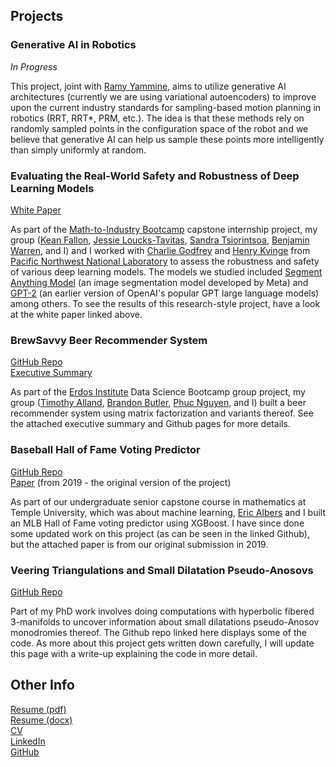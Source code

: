 ## Projects
### Generative AI in Robotics
_In Progress_

This project, joint with [Ramy Yammine](https://www.linkedin.com/in/ramyyammine/), aims to utilize generative AI architectures (currently we are using variational autoencoders) to improve upon the current industry standards for sampling-based motion planning in robotics (RRT, RRT*, PRM, etc.). The idea is that these methods rely on randomly sampled points in the configuration space of the robot and we believe that generative AI can help us sample these points more intelligently than simply uniformly at random.

### Evaluating the Real-World Safety and Robustness of Deep Learning Models
[White Paper](assets/docs/IMAWhitePaper.pdf)

As part of the [Math-to-Industry Bootcamp](https://cse.umn.edu/ima/events/math-industry-boot-camp-viii) capstone internship project, my group ([Kean Fallon](https://www.keanfallon.com/home), [Jessie Loucks-Tavitas](https://sites.google.com/view/jessieloucks), [Sandra Tsiorintsoa](https://www.linkedin.com/in/sandra-a-t/), [Benjamin Warren](https://www.linkedin.com/in/benjamin-w-3252b3a7/), and I)
and I worked with [Charlie Godfrey](https://godfrey-cw.github.io/) and [Henry Kvinge](https://hkvinge.github.io/) from [Pacific Northwest National Laboratory](https://www.pnnl.gov/) to assess the robustness and safety of various deep learning models.
The models we studied included [Segment Anything Model](https://segment-anything.com/) (an image segmentation model developed by Meta) and [GPT-2](https://openai.com/research/gpt-2-1-5b-release) (an earlier version of OpenAI's popular GPT large language models) among others.
To see the results of this research-style project, have a look at the white paper linked above.

### BrewSavvy Beer Recommender System
[GitHub Repo](https://github.com/b-butler/beer-recommender-erdos-fall-2023)  
[Executive Summary](assets/docs/BrewSavvySummary.pdf)  

As part of the [Erdos Institute](https://www.erdosinstitute.org/) Data Science Bootcamp group project, my group ([Timothy Alland](https://www.linkedin.com/in/timothy-alland/), [Brandon Butler](https://www.linkedin.com/in/brandon-butler-685a49122/), [Phuc Nguyen](https://www.linkedin.com/in/phuc-nguyen-8296a51a4/), and I) built a beer recommender system using matrix factorization and variants thereof.
See the attached executive summary and Github pages for more details. 

### Baseball Hall of Fame Voting Predictor
[GitHub Repo](https://github.com/aidanlorenz/HoFVoting)  
[Paper](assets/docs/HOFVotingPaper.pdf) (from 2019 - the original version of the project)  

As part of our undergraduate senior capstone course in mathematics at Temple University, which was about machine learning, [Eric Albers](https://www.linkedin.com/in/eric-albers-259b14230/) and I built an MLB Hall of Fame voting predictor using XGBoost.
I have since done some updated work on this project (as can be seen in the linked Github), but the attached paper is from our original submission in 2019.

### Veering Triangulations and Small Dilatation Pseudo-Anosovs
[GitHub Repo](https://github.com/aidanlorenz/VeeringExamples)  

Part of my PhD work involves doing computations with hyperbolic fibered 3-manifolds to uncover information about small dilatations pseudo-Anosov monodromies thereof.
The Github repo linked here displays some of the code.
As more about this project gets written down carefully, I will update this page with a write-up explaining the code in more detail.


## Other Info
[Resume (pdf)](assets/docs/LorenzResume12-20-23.pdf)  
[Resume (docx)](assets/docs/LorenzResume12-20-23.docx)  
[CV](assets/docs/CV.pdf)  
[LinkedIn](www.linkedin.com/in/aidan-lorenz)  
[GitHub](https://github.com/aidanlorenz)  
